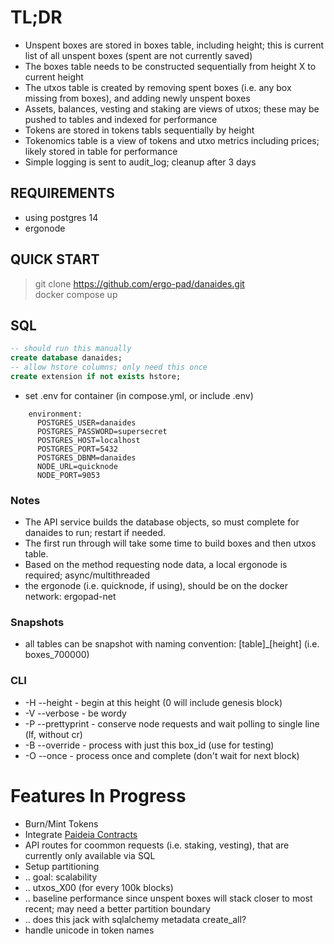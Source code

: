 # TL;DR
- Unspent boxes are stored in boxes table, including height; this is current list of all unspent boxes (spent are not currently saved)
- The boxes table needs to be constructed sequentially from height X to current height
- The utxos table is created by removing spent boxes (i.e. any box missing from boxes), and adding newly unspent boxes
- Assets, balances, vesting and staking are views of utxos; these may be pushed to tables and indexed for performance
- Tokens are stored in tokens tabls sequentially by height
- Tokenomics table is a view of tokens and utxo metrics including prices; likely stored in table for performance
- Simple logging is sent to audit_log; cleanup after 3 days

## REQUIREMENTS
- using postgres 14
- ergonode

## QUICK START
> git clone https://github.com/ergo-pad/danaides.git<br>
> docker compose up<br>

## SQL
```sql
-- should run this manually
create database danaides;
-- allow hstore columns; only need this once
create extension if not exists hstore;
```

- set .env for container (in compose.yml, or include .env)
```
    environment:
      POSTGRES_USER=danaides
      POSTGRES_PASSWORD=supersecret
      POSTGRES_HOST=localhost
      POSTGRES_PORT=5432
      POSTGRES_DBNM=danaides
      NODE_URL=quicknode
      NODE_PORT=9053
```

### Notes
- The API service builds the database objects, so must complete for danaides to run; restart if needed.
- The first run through will take some time to build boxes and then utxos table.
- Based on the method requesting node data, a local ergonode is required; async/multithreaded
- the ergonode (i.e. quicknode, if using), should be on the docker network: ergopad-net

### Snapshots
- all tables can be snapshot with naming convention: [table]_[height] (i.e. boxes_700000)

### CLI
- -H --height - begin at this height (0 will include genesis block)
- -V --verbose - be wordy
- -P --prettyprint - conserve node requests and wait polling to single line (lf, without cr)
- -B --override - process with just this box_id (use for testing)
- -O --once - process once and complete (don't wait for next block)

# Features In Progress
- Burn/Mint Tokens
- Integrate [Paideia Contracts](https://github.com/ergo-pad/paideia-contracts)
- API routes for coommon requests (i.e. staking, vesting), that are currently only available via SQL
- Setup partitioning
- .. goal: scalability
- .. utxos_X00 (for every 100k blocks)
- .. baseline performance since unspent boxes will stack closer to most recent; may need a better partition boundary
- .. does this jack with sqlalchemy metadata create_all?
- handle unicode in token names
